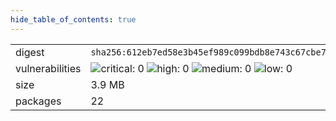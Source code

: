 ```yaml
---
hide_table_of_contents: true
---
```


<table>
<tr><td>digest</td><td><code>sha256:612eb7ed58e3b45ef989c099bdb8e743c67cbe7b581d9f0b1810602bbb6471de</code></td><tr><tr><td>vulnerabilities</td><td><img alt="critical: 0" src="https://img.shields.io/badge/critical-0-lightgrey"/> <img alt="high: 0" src="https://img.shields.io/badge/high-0-lightgrey"/> <img alt="medium: 0" src="https://img.shields.io/badge/medium-0-lightgrey"/> <img alt="low: 0" src="https://img.shields.io/badge/low-0-lightgrey"/> <!-- unspecified: 0 --></td></tr>
<tr><td>size</td><td>3.9 MB</td></tr>
<tr><td>packages</td><td>22</td></tr>
</table>
</details></table>
</details>

<table></table>

